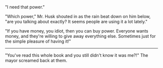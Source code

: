 "I need that power."

"Which power," Mr. Husk shouted in  as the rain beat down on him below, "are you talking about exactly? It seems people are using it a lot lately."

"If you have money, you idiot, then you can buy power. Everyone wants money, and they're willing to give away everything else. Sometimes just for the simple pleasure of having it!"






----------

"You've read this whole book and you still didn't know it was me?!" The mayor screamed back at them.